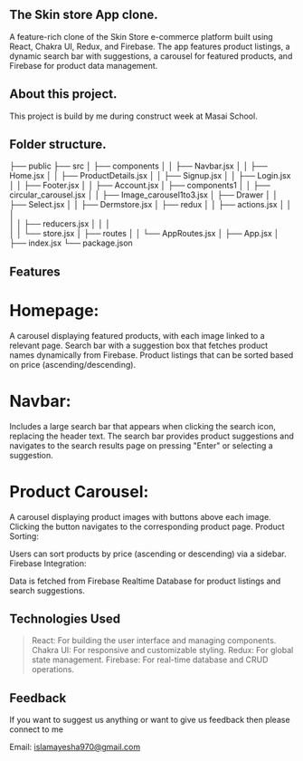 ## The Skin store App clone.

A feature-rich clone of the Skin Store e-commerce platform built using React, Chakra UI, Redux, and Firebase. The app features product listings, a dynamic search bar with suggestions, a carousel for featured products, and Firebase for product data management.


 ## About this project.

This project is build by me during construct week at Masai School.

## Folder structure.

├── public
├── src
│ ├── components
│ │ ├── Navbar.jsx
│ │ ├── Home.jsx
│ │ ├── ProductDetails.jsx
│ │ ├── Signup.jsx
│ │ ├── Login.jsx
│ │ ├── Footer.jsx
│ │ ├── Account.jsx
│ ├── components1
│ │ ├── circular_carousel.jsx
│ │ ├── Image_carousel1to3.jsx
│ ├── Drawer
│ │ ├── Select.jsx
│ │ ├── Dermstore.jsx
│ ├── redux
│ │ ├── actions.jsx
│ │ │  
│ │ ├── reducers.jsx
│ │ │  
│ │ └── store.jsx
│ ├── routes
│ │ └── AppRoutes.jsx
│ ├── App.jsx
│ ├── index.jsx
└── package.json

## Features

# Homepage:

A carousel displaying featured products, with each image linked to a relevant page.
Search bar with a suggestion box that fetches product names dynamically from Firebase.
Product listings that can be sorted based on price (ascending/descending).

# Navbar:

Includes a large search bar that appears when clicking the search icon, replacing the header text.
The search bar provides product suggestions and navigates to the search results page on pressing "Enter" or selecting a suggestion.

# Product Carousel:

A carousel displaying product images with buttons above each image.
Clicking the button navigates to the corresponding product page.
Product Sorting:

Users can sort products by price (ascending or descending) via a sidebar.
Firebase Integration:

Data is fetched from Firebase Realtime Database for product listings and search suggestions.

## Technologies Used

> React: For building the user interface and managing components.
> Chakra UI: For responsive and customizable styling.
> Redux: For global state management.
> Firebase: For real-time database and CRUD operations.

## Feedback

If you want to suggest us anything or want to give us feedback then please connect to me

Email: islamayesha970@gmail.com